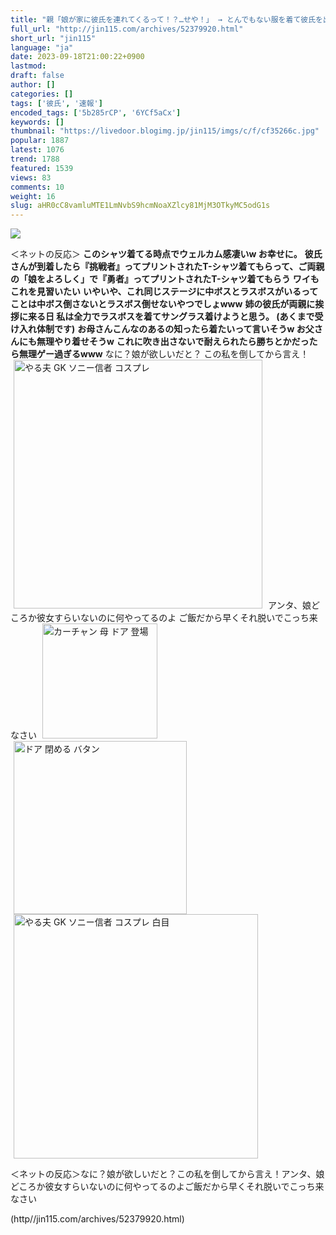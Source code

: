 ```yaml
---
title: "親「娘が家に彼氏を連れてくるって！？…せや！」 → とんでもない服を着て彼氏を出迎えてしまうｗｗｗｗｗ "
full_url: "http://jin115.com/archives/52379920.html"
short_url: "jin115"
language: "ja"
date: 2023-09-18T21:00:22+0900
lastmod: 
draft: false
author: []
categories: []
tags: ['彼氏', '速報']
encoded_tags: ['5b285rCP', '6YCf5aCx']
keywords: []
thumbnail: "https://livedoor.blogimg.jp/jin115/imgs/c/f/cf35266c.jpg"
popular: 1887
latest: 1076
trend: 1788
featured: 1539
views: 83
comments: 10
weight: 16
slug: aHR0cC8vamluMTE1LmNvbS9hcmNoaXZlcy81MjM3OTkyMC5odG1s
---
```


![](https://livedoor.blogimg.jp/jin115/imgs/c/f/cf35266c.jpg)

<div><a name='more'></a> ＜ネットの反応＞ <b>このシャツ着てる時点でウェルカム感凄いw お幸せに。</b> <b>彼氏さんが到着したら『挑戦者』ってプリントされたT-シャツ着てもらって、ご両親の「娘をよろしく」で『勇者』ってプリントされたT-シャツ着てもらう</b> <b>ワイもこれを見習いたい</b> <b>いやいや、これ同じステージに中ボスとラスボスがいるってことは中ボス倒さないとラスボス倒せないやつでしょwww</b> <b>姉の彼氏が両親に挨拶に来る日 私は全力でラスボスを着てサングラス着けようと思う。 (あくまで受け入れ体制です)</b> <b>お母さんこんなのあるの知ったら着たいって言いそうw お父さんにも無理やり着せそうw</b> <b>これに吹き出さないで耐えられたら勝ちとかだったら無理ゲー過ぎるwww</b> なに？娘が欲しいだと？ この私を倒してから言え！ <img src='https//livedoor.blogimg.jp/jin115/imgs/7/c/7cf87622.gif' alt='やる夫 GK ソニー信者 コスプレ' width='398' border='0' hspace='5' class='pict'> アンタ、娘どころか彼女すらいないのに何やってるのよ ご飯だから早くそれ脱いでこっち来なさい <img src='https//livedoor.blogimg.jp/jin115/imgs/c/d/cd32dcb6.gif' alt='カーチャン 母 ドア 登場' width='184' border='0' hspace='5' class='pict'> <img src='https//livedoor.blogimg.jp/jin115/imgs/0/b/0b2c77df.gif' alt='ドア 閉める バタン' width='277' border='0' hspace='5' class='pict'> <img src='https//livedoor.blogimg.jp/jin115/imgs/f/7/f785ab12.gif' alt='やる夫 GK ソニー信者 コスプレ 白目' width='391' border='0' hspace='5' class='pict'> <p>＜ネットの反応＞なに？娘が欲しいだと？この私を倒してから言え！アンタ、娘どころか彼女すらいないのに何やってるのよご飯だから早くそれ脱いでこっち来なさい</p></div>

(http//jin115.com/archives/52379920.html)
